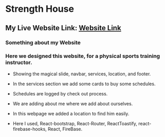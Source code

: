 # Strength House
## My Live Website Link: [Website Link](https://strength-house-1abbf.web.app/)
### Something about my Website

### Here we designed this website, for a physical sports training instructor.
* Showing the magical slide, navbar, services, location, and footer.
* In the services section we add some cards to buy some schedules.
* Schedules are logged by check out process.
* We are adding about me where we add about ourselves.
* In this webpage we added a location to find him easily.


* Here I used, React-bootstrap, React-Router, ReactToastify, react-firebase-hooks, React, FireBase.